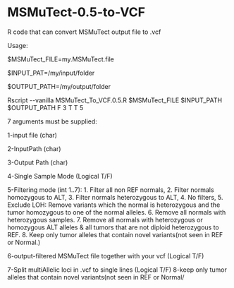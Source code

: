 # MSMuTect-0.5-to-VCF
R code that can convert MSMuTect output file to .vcf

Usage:

$MSMuTect_FILE=my.MSMuTect.file

$INPUT_PAT=/my/input/folder

$OUTPUT_PATH=/my/output/folder

Rscript --vanilla MSMuTect_To_VCF.0.5.R $MSMuTect_FILE $INPUT_PATH $OUTPUT_PATH F 3 T T 5


7 arguments must be supplied:

1-input file (char)

2-InputPath (char)

3-Output Path (char)

4-Single Sample Mode (Logical T/F)

5-Filtering mode (int 1..7):
                            1. Filter all non REF normals,
                            2. Filter normals homozygous to ALT,
                            3. Filter normals heterozygous to ALT,
                            4. No filters,
                            5. Exclude LOH: Remove variants which the normal is heterozygous and the tumor homozygous to one of the normal alleles.
                            6. Remove all normals with heterozygous samples.
                            7. Remove all normals with heterozygous or homozygous ALT alleles & all tumors that are not diploid heterozygous to REF.
                            8. Keep only tumor alleles that contain novel variants(not seen in REF or Normal.)
                            
6-output-filtered MSMuTect file together with your vcf (Logical T/F)

7-Split multiAllelic loci in .vcf to single lines (Logical T/F)
8-keep only tumor alleles that contain novel variants(not seen in REF or Normal/
